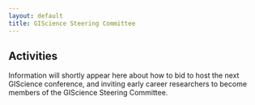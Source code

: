 ```yaml
---
layout: default
title: GIScience Steering Committee
---
```


## Activities
Information will shortly appear here about how to bid to host the next GIScience conference, and inviting early career researchers to become members of the GIScience Steering Committee.

